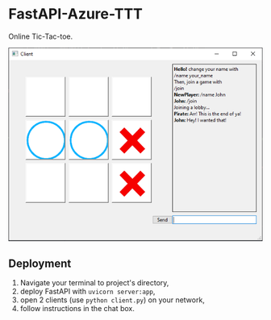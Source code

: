 # FastAPI-Azure-TTT
 Online Tic-Tac-toe.
 
![](Media/image1.png)  


## Deployment
1.  Navigate your terminal to project's directory,
2.  deploy FastAPI with `uvicorn server:app`,
3.  open 2 clients (use `python client.py`) on your network,
4.  follow instructions in the chat box.
